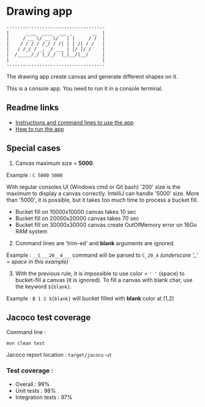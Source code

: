 # Drawing app

```
------------------------------------
|      ____  ____  ___ _       __  |
|     / __ \/ __ \/   | |     / /  |
|    / / / / /_/ / /| | | /| / /   |
|   / /_/ / _, _/ ___ | |/ |/ /    |
|  /_____/_/ |_/_/  |_|__/|__/     |
|                                  |
------------------------------------
```

The drawing app create canvas and generate different shapes on it.

This is a console app. You need to run it in a console terminal.

## Readme links

- [Instructions and command lines to use the app](README-TASK.md)
- [How to run the app](README-RUN.md)

## Special cases
1. Canvas maximum size = **5000**.

Example : `C 5000 5000`

  With regular consoles UI (Windows cmd or Git bash) '200' size is the
  maximum to display a canvas correctly. IntelliJ can handle '5000' size.
  More than '5000', it is possible, but it takes too much time to process a bucket fill.
  
  - Bucket fill on 10000x10000 canvas takes 10 sec
  - Bucket fill on 20000x20000 canvas takes 70 sec
  - Bucket fill on 30000x30000 canvas create OutOfMemory error on 16Go RAM system

2. Command lines are 'trim-ed' and **blank** arguments are ignored.

  Example : `__C___20__4___` command will be parsed to `C_20_4` *(underscore '_' = space in this example)*


3. With the previous rule, it is impossible to use color = `' '` (space) to
  bucket-fill a canvas (it is ignored). To fill a canvas with blank char,
  use the keyword `${blank}`.

  Example : `B 1 2 ${blank}` will bucket filled with **blank** color at (1,2)


## Jacoco test coverage
Command line :
```
mvn clean test
```
Jacoco report location :  `target/jacoco-ut`

### Test coverage :
- Overall : 99%
- Unit tests : 98%
- Integration tests : 97%
